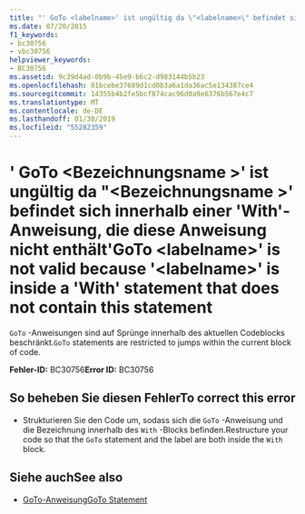 ```yaml
---
title: "' GoTo <labelname>' ist ungültig da \"<labelname>\" befindet sich innerhalb einer 'With'-Anweisung, die diese Anweisung nicht enthält"
ms.date: 07/20/2015
f1_keywords:
- bc30756
- vbc30756
helpviewer_keywords:
- BC30756
ms.assetid: 9c39d4ad-0b9b-45e9-b6c2-d983144b5b23
ms.openlocfilehash: 01bcebe37689d1cd0b3a6a1da36ac5e134387ce4
ms.sourcegitcommit: 14355b4b2fe5bcf874cac96d0a9e6376b567e4c7
ms.translationtype: MT
ms.contentlocale: de-DE
ms.lasthandoff: 01/30/2019
ms.locfileid: "55282359"
---
```

# <a name="goto-labelname-is-not-valid-because-labelname-is-inside-a-with-statement-that-does-not-contain-this-statement"></a><span data-ttu-id="04c90-102">' GoTo \<Bezeichnungsname >' ist ungültig da "\<Bezeichnungsname >' befindet sich innerhalb einer 'With'-Anweisung, die diese Anweisung nicht enthält</span><span class="sxs-lookup"><span data-stu-id="04c90-102">'GoTo \<labelname>' is not valid because '\<labelname>' is inside a 'With' statement that does not contain this statement</span></span>
<span data-ttu-id="04c90-103">`GoTo` -Anweisungen sind auf Sprünge innerhalb des aktuellen Codeblocks beschränkt.</span><span class="sxs-lookup"><span data-stu-id="04c90-103">`GoTo` statements are restricted to jumps within the current block of code.</span></span>  
  
 <span data-ttu-id="04c90-104">**Fehler-ID:** BC30756</span><span class="sxs-lookup"><span data-stu-id="04c90-104">**Error ID:** BC30756</span></span>  
  
## <a name="to-correct-this-error"></a><span data-ttu-id="04c90-105">So beheben Sie diesen Fehler</span><span class="sxs-lookup"><span data-stu-id="04c90-105">To correct this error</span></span>  
  
-   <span data-ttu-id="04c90-106">Strukturieren Sie den Code um, sodass sich die `GoTo` -Anweisung und die Bezeichnung innerhalb des `With` -Blocks befinden.</span><span class="sxs-lookup"><span data-stu-id="04c90-106">Restructure your code so that the `GoTo` statement and the label are both inside the `With` block.</span></span>  
  
## <a name="see-also"></a><span data-ttu-id="04c90-107">Siehe auch</span><span class="sxs-lookup"><span data-stu-id="04c90-107">See also</span></span>
- [<span data-ttu-id="04c90-108">GoTo-Anweisung</span><span class="sxs-lookup"><span data-stu-id="04c90-108">GoTo Statement</span></span>](../../visual-basic/language-reference/statements/goto-statement.md)
